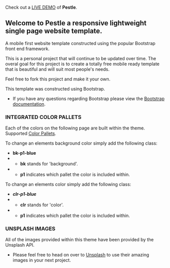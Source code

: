 Check out a [LIVE DEMO](https://atlyons.github.io/pestle/) of <b>Pestle</b>.

## Welcome to Pestle a responsive lightweight single page website template.
A mobile first website template constructed using the popular Bootstrap front end framework.

This is a personal project that will continue to be updated over time. The overal goal for this project is to create a totally free mobile ready template that is beautiful and will suit most people's needs.

Feel free to fork this project and make it your own.



This template was constructed using Bootstrap.
- If you have any questions regarding Bootstrap please view the [Bootstrap documentation](https://v4-alpha.getbootstrap.com/).




### INTEGRATED COLOR PALLETS
Each of the colors on the following page are built within the theme.
Supported [Color Pallets](https://atlyons.github.io/pestle/colors.html).

To change an elements background color simply add the following class:
- <b>bk-p1-blue</b>
- - <b>bk</b> stands for 'background'.
- - <b>p1</b> indicates which pallet the color is included within.

To change an elements color simply add the following class:
- <b>*clr-p1-blue*</b>
- - <b>clr</b> stands for 'color'.
- - <b>p1</b> indicates which pallet the color is included within.

### UNSPLASH IMAGES
All of the images provided within this theme have been provided by the Unsplash API.
- Please feel free to head on over to [Unsplash](https://source.unsplash.com/) to use their amazing images in your next project.